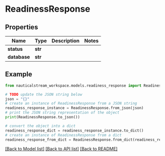 # ReadinessResponse


## Properties

Name | Type | Description | Notes
------------ | ------------- | ------------- | -------------
**status** | **str** |  | 
**database** | **str** |  | 

## Example

```python
from nauticalstream_workspace.models.readiness_response import ReadinessResponse

# TODO update the JSON string below
json = "{}"
# create an instance of ReadinessResponse from a JSON string
readiness_response_instance = ReadinessResponse.from_json(json)
# print the JSON string representation of the object
print(ReadinessResponse.to_json())

# convert the object into a dict
readiness_response_dict = readiness_response_instance.to_dict()
# create an instance of ReadinessResponse from a dict
readiness_response_from_dict = ReadinessResponse.from_dict(readiness_response_dict)
```
[[Back to Model list]](../README.md#documentation-for-models) [[Back to API list]](../README.md#documentation-for-api-endpoints) [[Back to README]](../README.md)


